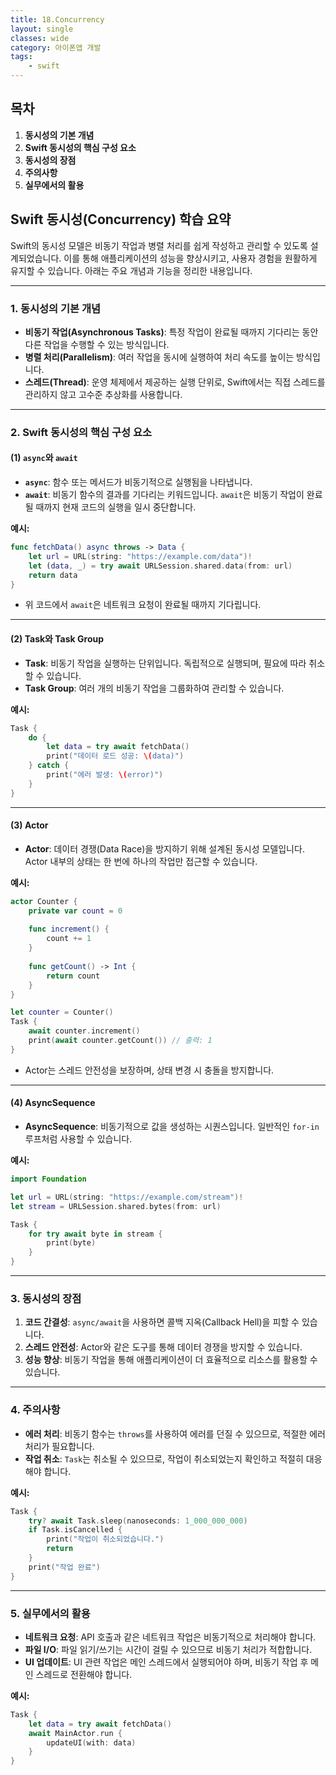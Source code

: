 ```yaml
---
title: 18.Concurrency
layout: single
classes: wide
category: 아이폰앱 개발
tags:
    - swift
---
```


## **목차**

1. **동시성의 기본 개념**
2. **Swift 동시성의 핵심 구성 요소**
3. **동시성의 장점**
4. **주의사항**
5. **실무에서의 활용**

## **Swift 동시성(Concurrency) 학습 요약**

Swift의 동시성 모델은 비동기 작업과 병렬 처리를 쉽게 작성하고 관리할 수 있도록 설계되었습니다. 이를 통해 애플리케이션의 성능을 향상시키고, 사용자 경험을 원활하게 유지할 수 있습니다. 아래는 주요 개념과 기능을 정리한 내용입니다.

---

### **1. 동시성의 기본 개념**
- **비동기 작업(Asynchronous Tasks)**: 특정 작업이 완료될 때까지 기다리는 동안 다른 작업을 수행할 수 있는 방식입니다.
- **병렬 처리(Parallelism)**: 여러 작업을 동시에 실행하여 처리 속도를 높이는 방식입니다.
- **스레드(Thread)**: 운영 체제에서 제공하는 실행 단위로, Swift에서는 직접 스레드를 관리하지 않고 고수준 추상화를 사용합니다.

---

### **2. Swift 동시성의 핵심 구성 요소**

#### **(1) `async`와 `await`**
- **`async`**: 함수 또는 메서드가 비동기적으로 실행됨을 나타냅니다.
- **`await`**: 비동기 함수의 결과를 기다리는 키워드입니다. `await`은 비동기 작업이 완료될 때까지 현재 코드의 실행을 일시 중단합니다.
  
**예시:**
```swift
func fetchData() async throws -> Data {
    let url = URL(string: "https://example.com/data")!
    let (data, _) = try await URLSession.shared.data(from: url)
    return data
}
```

- 위 코드에서 `await`은 네트워크 요청이 완료될 때까지 기다립니다.

---

#### **(2) Task와 Task Group**
- **Task**: 비동기 작업을 실행하는 단위입니다. 독립적으로 실행되며, 필요에 따라 취소할 수 있습니다.
- **Task Group**: 여러 개의 비동기 작업을 그룹화하여 관리할 수 있습니다.

**예시:**
```swift
Task {
    do {
        let data = try await fetchData()
        print("데이터 로드 성공: \(data)")
    } catch {
        print("에러 발생: \(error)")
    }
}
```

---

#### **(3) Actor**
- **Actor**: 데이터 경쟁(Data Race)을 방지하기 위해 설계된 동시성 모델입니다. Actor 내부의 상태는 한 번에 하나의 작업만 접근할 수 있습니다.
  
**예시:**
```swift
actor Counter {
    private var count = 0
    
    func increment() {
        count += 1
    }
    
    func getCount() -> Int {
        return count
    }
}

let counter = Counter()
Task {
    await counter.increment()
    print(await counter.getCount()) // 출력: 1
}
```

- Actor는 스레드 안전성을 보장하며, 상태 변경 시 충돌을 방지합니다.

---

#### **(4) AsyncSequence**
- **AsyncSequence**: 비동기적으로 값을 생성하는 시퀀스입니다. 일반적인 `for-in` 루프처럼 사용할 수 있습니다.
  
**예시:**
```swift
import Foundation

let url = URL(string: "https://example.com/stream")!
let stream = URLSession.shared.bytes(from: url)

Task {
    for try await byte in stream {
        print(byte)
    }
}
```

---

### **3. 동시성의 장점**
1. **코드 간결성**: `async/await`을 사용하면 콜백 지옥(Callback Hell)을 피할 수 있습니다.
2. **스레드 안전성**: Actor와 같은 도구를 통해 데이터 경쟁을 방지할 수 있습니다.
3. **성능 향상**: 비동기 작업을 통해 애플리케이션이 더 효율적으로 리소스를 활용할 수 있습니다.

---

### **4. 주의사항**
- **에러 처리**: 비동기 함수는 `throws`를 사용하여 에러를 던질 수 있으므로, 적절한 에러 처리가 필요합니다.
- **작업 취소**: `Task`는 취소될 수 있으므로, 작업이 취소되었는지 확인하고 적절히 대응해야 합니다.
  
**예시:**
```swift
Task {
    try? await Task.sleep(nanoseconds: 1_000_000_000)
    if Task.isCancelled {
        print("작업이 취소되었습니다.")
        return
    }
    print("작업 완료")
}
```

---

### **5. 실무에서의 활용**
- **네트워크 요청**: API 호출과 같은 네트워크 작업은 비동기적으로 처리해야 합니다.
- **파일 I/O**: 파일 읽기/쓰기는 시간이 걸릴 수 있으므로 비동기 처리가 적합합니다.
- **UI 업데이트**: UI 관련 작업은 메인 스레드에서 실행되어야 하며, 비동기 작업 후 메인 스레드로 전환해야 합니다.

**예시:**
```swift
Task {
    let data = try await fetchData()
    await MainActor.run {
        updateUI(with: data)
    }
}
```

